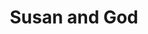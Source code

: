 ---
title: Susan and God
year: 1939
opening_date: 1939-10-24
closing_date: 1939-10-27
layout: productions
featured_image: 
image_caption:
image_credit:
playbill: 
category: 
Theatre: Theatre Jacksonville
Venue: Little Theatre
cast:
  Barrie Trexel: James Lumpkin
  Blossom Trexel: Shirley Argo
  Charlotte Marley: Marie Kilbride
  Clyde Rochester: Alfred McGinnis
  Hutchins Stubbs: Robert L. Powe
  Irene Burroughs: Janis Frazier
  Leeds: Pol Delgado
  Leonara Stubbs: Marion McCrory
  Leontine: Nadine Ward
  Michael O'Hara: Willie J. DeHoff
  Susan Trexel: Nellilew Quay
crew:
  Assistant Stage Manager: Jesse Hoagland
  Assistant to Director: Edre Ferguson
  Crew Assistant:
    - Alice Clark
    - Bernice Castleberry
    - Charles Roberts
    - Elma Jean Hendren
    - Faith Hendren
    - Lillian Guimond
    - Matilda Shane
    - Molly Delgado
    - NanCe Middlethon
    - Pol Delgado
    - Robert Krell
    - Robert Wheatley
    - Sidney Lanier
    - Sue Griffin
    - Vincent Bisno
    - Walter Edwards
  Director: Edward J. Crowley
  Electrician: Wallace G. Ferry
  Make-up: Stanley Morrell
  Make-up Assistant:
    - Emma Sue Zink
    - Matilda Shane
  Production Manager: Mary Courtney
  Property Assistant:
    - Bernice Klepper
    - Grace Barnett
  Props: Eleanor Edwards
  Stage Manager: Alex Pillsbury
orchestra:
external_links:
---